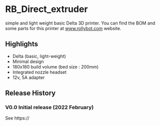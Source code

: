 # RB_Direct_extruder
simple and light weight basic Delta 3D printer.
You can find the BOM and some parts for this printer at www.rollybot.com website.

## Highlights
- Delta (basic, light-weight)
- Minimal design
- 180x180 build volume (bed size : 200mm)
- Integrated nozzle headset
- 12v, 5A adapter
 
## Release History
### V0.0 Initial release (2022 February)
See https://
